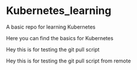 # Kubernetes_learning
A basic repo for learning Kubernetes

Here you can find the basics for Kubernetes

Hey this is for testing the git pull script

Hey this is for testing the git pull script from remote
